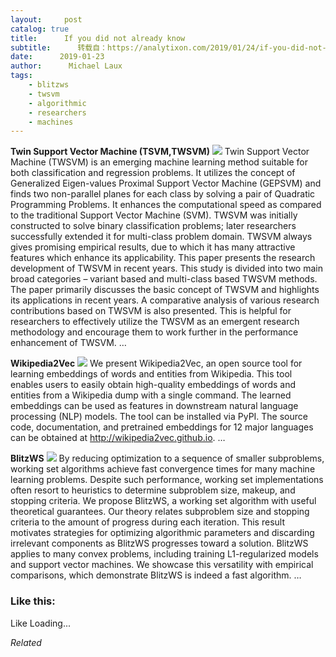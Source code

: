 ```yaml
---
layout:     post
catalog: true
title:      If you did not already know
subtitle:      转载自：https://analytixon.com/2019/01/24/if-you-did-not-already-know-618/
date:      2019-01-23
author:      Michael Laux
tags:
    - blitzws
    - twsvm
    - algorithmic
    - researchers
    - machines
---
```


**Twin Support Vector Machine (TSVM,TWSVM)** ![](https://analytixon.files.wordpress.com/2015/01/google.png?w=529)
Twin Support Vector Machine (TWSVM) is an emerging machine learning method suitable for both classification and regression problems. It utilizes the concept of Generalized Eigen-values Proximal Support Vector Machine (GEPSVM) and finds two non-parallel planes for each class by solving a pair of Quadratic Programming Problems. It enhances the computational speed as compared to the traditional Support Vector Machine (SVM). TWSVM was initially constructed to solve binary classification problems; later researchers successfully extended it for multi-class problem domain. TWSVM always gives promising empirical results, due to which it has many attractive features which enhance its applicability. This paper presents the research development of TWSVM in recent years. This study is divided into two main broad categories – variant based and multi-class based TWSVM methods. The paper primarily discusses the basic concept of TWSVM and highlights its applications in recent years. A comparative analysis of various research contributions based on TWSVM is also presented. This is helpful for researchers to effectively utilize the TWSVM as an emergent research methodology and encourage them to work further in the performance enhancement of TWSVM. … 

**Wikipedia2Vec** ![](https://analytixon.files.wordpress.com/2015/01/google.png?w=529)
We present Wikipedia2Vec, an open source tool for learning embeddings of words and entities from Wikipedia. This tool enables users to easily obtain high-quality embeddings of words and entities from a Wikipedia dump with a single command. The learned embeddings can be used as features in downstream natural language processing (NLP) models. The tool can be installed via PyPI. The source code, documentation, and pretrained embeddings for 12 major languages can be obtained at http://wikipedia2vec.github.io. … 

**BlitzWS** ![](https://analytixon.files.wordpress.com/2015/01/google.png?w=529)
By reducing optimization to a sequence of smaller subproblems, working set algorithms achieve fast convergence times for many machine learning problems. Despite such performance, working set implementations often resort to heuristics to determine subproblem size, makeup, and stopping criteria. We propose BlitzWS, a working set algorithm with useful theoretical guarantees. Our theory relates subproblem size and stopping criteria to the amount of progress during each iteration. This result motivates strategies for optimizing algorithmic parameters and discarding irrelevant components as BlitzWS progresses toward a solution. BlitzWS applies to many convex problems, including training L1-regularized models and support vector machines. We showcase this versatility with empirical comparisons, which demonstrate BlitzWS is indeed a fast algorithm. … 





### Like this:

Like Loading...


*Related*

